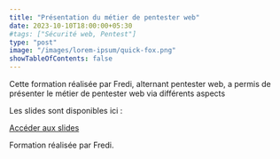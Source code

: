 ```yaml
---
title: "Présentation du métier de pentester web"
date: 2023-10-10T18:00:00+05:30
#tags: ["Sécurité web, Pentest"]
type: "post"
image: "/images/lorem-ipsum/quick-fox.png"
showTableOfContents: false
---
```


Cette formation réalisée par Fredi, alternant pentester web, a permis de présenter le métier de pentester web via différents aspects 

Les slides sont disponibles ici : 

[Accéder aux slides](https://drive.google.com/file/d/1IQ6s7XzAqZ-k8crHWGSDD8bI7G5jLMMO/view?usp=share_link)

Formation réalisée par Fredi.

